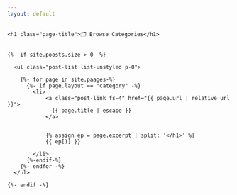 ```yaml
---
layout: default
---
```


<div class="browse">

	<h1 class="page-title">🗂 Browse Categories</h1>

  
	{%- if site.poosts.size > 0 -%}
	
	  <ul class="post-list list-unstyled p-0">
  
		{%- for page in site.paages-%}
		  {%- if page.layout == "category" -%}
			<li>
				<a class="post-link fs-4" href="{{ page.url | relative_url }}">
				  {{ page.title | escape }}
				</a>
  
  
				{% assign ep = page.excerpt | split: '</h1>' %}
				{{ ep[1] }}
  
			</li>
		  {%-endif-%}
		{%- endfor -%}
	  </ul>
  
	{%- endif -%}
</div>

